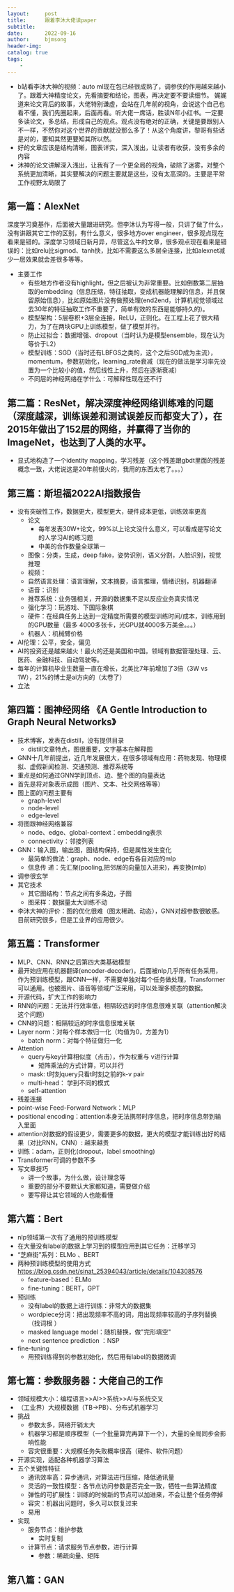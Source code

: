 ```yaml
---
layout:     post
title:      跟着李沐大佬读paper
subtitle:   
date:       2022-09-16
author:     bjmsong
header-img: 
catalog: true
tags:
    - 
---
```

- b站看李沐大神的视频：auto ml现在包已经很成熟了，调参侠的作用越来越小了。跟着大神精度论文，先看摘要和结论，图表，再决定要不要读细节。 娓娓道来论文背后的故事，大佬特别谦虚，会站在几年前的视角，会说这个自己也看不懂，我们先圈起来，后面再看。听大佬一席话，胜读N年小红书。一定要多读论文，多总结，形成自己的观点。观点没有绝对的正确，关键是要跟别人不一样，不然你对这个世界的贡献就没那么多了！从这个角度讲，黎哥有些话是对的，要知其然更要知其所以然。 
- 好的文章应该是结构清晰，图表详实，深入浅出，让读者有收获，没有多余的内容
- 沐神的论文讲解深入浅出，让我有了一个更全局的视角，破除了迷雾，对整个系统更加清晰，其实要解决的问题主要就是这些，没有太高深的。主要是平常工作视野太局限了

## 第一篇：AlexNet
深度学习奠基作，后面被大量跟进研究。但李沐认为写得一般，只讲了做了什么，没有讲跟其它工作的区别，有什么意义，很多地方over engineer，很多观点现在看来是错的。深度学习领域日新月异，尽管这么牛的文章，很多观点现在看来是错误的：比如relu比sigmod、tanh快，比如不需要这么多层全连接，比如alexnet减少一层效果就会差很多等等。
- 主要工作
    - 有些地方作者没有highlight，但之后被认为非常重要。比如倒数第二层抽取的embedding（信息压缩，特征抽取，变成机器能理解的信息，并且保留原始信息），比如原始图片没有做预处理(end2end，计算机视觉领域过去30年的特征抽取工作不重要了，简单有效的东西是能够持久的)。
    - 模型架构：5层卷积+3层全连接，ReLU，正则化。在工程上花了很大精力，为了在两块GPU上训练模型，做了模型并行。
    - 防止过拟合：数据增强、dropout（当时认为是模型ensemble，现在认为等价于L2）
    - 模型训练：SGD（当时还有LBFGS之类的，这个之后SGD成为主流），momentum，参数初始化，learning_rate衰减（现在的做法是学习率先设置为一个比较小的值，然后线性上升，然后在逐渐衰减）
    - 不同层的神经网络在学什么：可解释性现在还不行

## 第二篇：ResNet，解决深度神经网络训练难的问题（深度越深，训练误差和测试误差反而都变大了），在2015年做出了152层的网络，并赢得了当你的ImageNet，也达到了人类的水平。
- 显式地构造了一个identity mapping，学习残差（这个残差跟gbdt里面的残差概念一致，大佬说这是20年前很火的，我用的东西太老了。。。）

## 第三篇：斯坦福2022AI指数报告
- 没有突破性工作，数据更大，模型更大，硬件成本更低，训练效率更高
    - 论文
        - 每年发表30W+论文，99%以上论文没什么意义，可以看成是写论文的人学习AI的练习题
        - 中美的合作数量全球第一
    - 图像：分类，生成，deep fake，姿势识别，语义分割，人脸识别，视觉推理
    - 视频：
    - 自然语言处理：语言理解，文本摘要，语言推理，情绪识别，机器翻译
    - 语音：识别
    - 推荐系统：业务强相关，开源的数据集不足以反应业务真实情况
    - 强化学习：玩游戏、下国际象棋
    - 硬件：在经典任务上达到一定精度所需要的模型训练时间/成本，训练用到的GPU数量（最多 4000多张卡，光GPU就4000多万美金。。。）
    - 机器人：机械臂价格
- AI伦理：公平，安全，偏见
- AI的投资还是越来越火！最火的还是美国和中国。领域有数据管理处理、云、医药、金融科技、自动驾驶等。
- 每年的计算机毕业生数量一直在增长，北美比7年前增加了3倍（3W vs 1W），21%的博士是ai方向的（太卷了）
- 立法

## 第四篇：图神经网络 《A Gentle Introduction to Graph Neural Networks》
- 技术博客，发表在distill，没有提供目录
    - distill文章特点，图很重要，文字基本在解释图 
- GNN十几年前提出，近几年发展很大，在很多领域有应用：药物发现、物理模拟、虚假新闻检测、交通预测、推荐系统等  
- 重点是如何通过GNN学到顶点、边、整个图的向量表达
- 首先是将对象表示成图（图片、文本、社交网络等等）
- 图上面的问题主要有
    - graph-level
    - node-level
    - edge-level
- 将图跟神经网络兼容
    - node、edge、global-context：embedding表示
    - connectivity：邻接列表
- GNN：输入图，输出图，图结构保持，但是属性发生变化
    - 最简单的做法：graph、node、edge有各自对应的mlp
    - 信息传 递：先汇聚(pooling,把邻居的向量加入进来)，再变换(mlp)
- 调参很玄学
- 其它技术
    - 其它图结构：节点之间有多条边，子图
    - 图采样：数据量太大训练不动 
- 李沐大神的评价：图的优化很难（图太稀疏、动态），GNN对超参数很敏感。目前研究很多，但是工业界的应用很少。

## 第五篇：Transformer
- MLP、CNN、RNN之后第四大类基础模型
- 最开始应用在机器翻译(encoder-decoder)，后面被nlp几乎所有任务采用，作为预训练模型，跟CNN一样，不需要单独对每个任务做处理，Transformer可以通用。也被图片、语音等领域广泛采用，可以处理多模态的数据。
- 开源代码，扩大工作的影响力
- RNN的问题：无法并行效率低，相隔较远的时序信息很难关联（attention解决这个问题）
- CNN的问题：相隔较远的时序信息很难关联
- Layer norm：对每个样本做归一化（均值为0，方差为1）
    - batch norm：对每个特征做归一化
- Attention
    - query与key计算相似度（点击），作为权重与 v进行计算
        - 矩阵乘法的方式计算，可以并行  
    - mask: t时刻query只看t时刻之前的k-v pair
    - multi-head： 学到不同的模式
    - self-attention
- 残差连接
- point-wise Feed-Forward Network：MLP
- positional encoding：attention本身无法携带时序信息，把时序信息带到输入里面
- attention对数据的假设更少，需要更多的数据，更大的模型才能训练出好的结果（对比RNN，CNN）:  越来越贵
- 训练：adam，正则化(dropout，label smoothing)
- Transformer可调的参数不多
- 写文章技巧
    - 讲一个故事，为什么做，设计理念等
    - 重要的部分不要默认大家都知道，需要做介绍
    - 要写得让其它领域的人也能看懂

## 第六篇：Bert
- nlp领域第一次有了通用的预训练模型
- 在大量没有label的数据上学习到的模型应用到其它任务：迁移学习
- “芝麻街”系列：ELMo 、BERT
- 两种预训练模型的使用方式
https://blog.csdn.net/sinat_25394043/article/details/104308576
    - feature-based：ELMo
    - fine-tuning：BERT，GPT
- 预训练
    - 没有label的数据上进行训练：非常大的数据集 
    - wordpiece分词：把出现频率不高的词，用出现频率较高的子序列替换（找词根 ）
    - masked language model：随机替换，做"完形填空"
    - next sentence prediction ：NSP
- fine-tuning
    - 用预训练得到的参数初始化，然后用有label的数据微调

## 第七篇：参数服务器：大佬自己的工作
- 领域规模大小：编程语言>>AI>>系统>>AI与系统交叉
- （工业界）大规模数据（TB->PB）、分布式机器学习
- 挑战
    - 参数太多，网络开销太大
    - 机器学习都是顺序模型（一个批量算完再算下一个），大量的全局同步会影响性能
    - 容灾很重要：大规模任务失败概率很高（硬件、软件问题）
- 开源实现，适配各种机器学习算法
- 五个关键性特征
    - 通讯效率高：异步通讯，对算法进行压缩，降低通讯量
    - 灵活的一致性模型：各节点访问参数是否完全一致，牺牲一些算法精度
    - 弹性的可扩展性：训练的时候新的节点可以加进来，不会让整个任务停掉
    - 容灾：机器出问题时，多久可以恢复过来
    - 易用
- 实现
    - 服务节点：维护参数
        - 实时复制
    - 计算节点：请求服务节点参数，进行计算
        - 参数：稀疏向量、矩阵

## 第八篇：GAN



